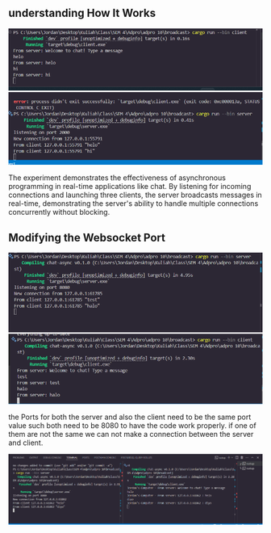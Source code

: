 

## understanding How It Works
![alt text](image.png) ![alt text](image-1.png)

The experiment demonstrates the effectiveness of asynchronous programming in real-time applications like chat. By listening for incoming connections and launching three clients, the server broadcasts messages in real-time, demonstrating the server's ability to handle multiple connections concurrently without blocking.




## Modifying the Websocket Port
![alt text](image-3.png)
![alt text](image-2.png)

the Ports for both the server and also the client need to be the same port value such both need to be 8080 to have the code work properly. if one of them are not the same we can not make a connection between the server and client.

![alt text](image-4.png)
